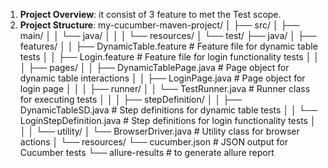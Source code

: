 1. **Project Overview**: it consist of 3 feature to met the Test scope.
2. **Project Structure**:
   my-cucumber-maven-project/
│
├── src/
│   ├── main/
│   │   └── java/
│   │
│   └── resources/
│
└── test/
    ├── java/
    │   ├── features/
    │   │   ├── DynamicTable.feature               # Feature file for dynamic table tests
    │   │   ├── Login.feature                      # Feature file for login functionality tests
    │   │
    │   ├── pages/
    │   │   ├── DynamicTablePage.java              # Page object for dynamic table interactions
    │   │   ├── LoginPage.java                     # Page object for login page
    │   │
    │   ├── runner/
    │   │   └── TestRunner.java                    # Runner class for executing tests
    │   │
    │   ├── stepDefinition/
    │   │   ├── DynamicTableSD.java                # Step definitions for dynamic table tests
    │   │   └── LoginStepDefinition.java           # Step definitions for login functionality tests
    │   │
    │   └── utility/
    │       └── BrowserDriver.java                 # Utility class for browser actions
    │
    └── resources/
        └── cucumber.json                          # JSON output for Cucumber tests
        └── allure-results                         # to generate allure report


